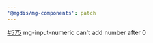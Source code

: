 ```yaml
---
'@mgdis/mg-components': patch
---
```


[#575](https://gitlab.mgdis.fr/core/core-ui/core-ui/-/issues/575) mg-input-numeric can't add number after 0
